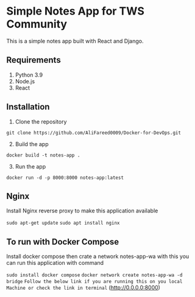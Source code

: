 # Simple Notes App for TWS Community
This is a simple notes app built with React and Django.

## Requirements
1. Python 3.9
2. Node.js
3. React

## Installation
1. Clone the repository
```
git clone https://github.com/AliFareed0009/Docker-for-DevOps.git
```

2. Build the app
```
docker build -t notes-app .
```

3. Run the app
```
docker run -d -p 8000:8000 notes-app:latest
```

## Nginx

Install Nginx reverse proxy to make this application available

`sudo apt-get update`
`sudo apt install nginx`

## To run with Docker Compose 

Install docker compose then crate a network notes-app-wa with this you can run this application with command

`sudo install docker compose`
`docker network create notes-app-wa -d bridge`
`Follow the below link if you are running this on you local Machine or check the link in terminal` (http://0.0.0.0:8000)
